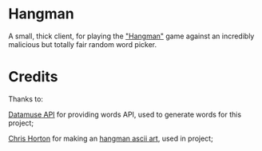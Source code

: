 # Hangman

A small, thick client, for playing the ["Hangman"](https://en.wikipedia.org/wiki/Hangman_(game)) game against an incredibly malicious but totally fair random word picker.


# Credits
Thanks to:

[Datamuse API](https://www.datamuse.com/api/) for providing words API, used to generate words for this project;

[Chris Horton](https://github.com/chrishorton) for making an [hangman ascii art](https://gist.github.com/chrishorton/8510732aa9a80a03c829b09f12e20d9c), used in project;

